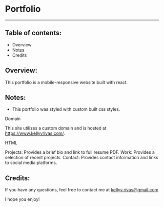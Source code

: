 # Portfolio

---
## Table of contents:

- Overview
- Notes
- Credits

## Overview:

This portfolio is a mobile-responsive website built with react. 

## Notes:
- This portfolio was styled with custom built css styles.

Domain

This site utilizes a custom domain and is hosted at https://www.kellyvrivas.com/.

HTML

Projects: Provides a brief bio and link to full resume PDF.
Work: Provides a selection of recent projects.
Contact: Provides contact information and links to social media platforms.

## Credits:

If you have any questions, feel free to contact me at kellyv.rivas@gmail.com

I hope you enjoy!
